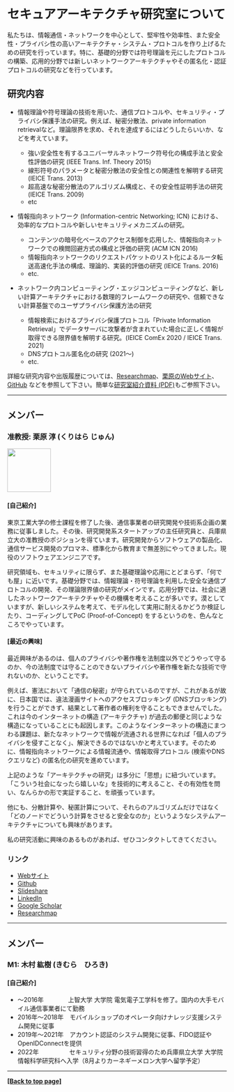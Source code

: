 # セキュアアーキテクチャ研究室について

私たちは、情報通信・ネットワークを中心として、堅牢性や効率性、また安全性・プライバシ性の高いアーキテクチャ・システム・プロトコルを作り上げるための研究を行っています。特に、基礎的分野では符号理論を元にしたプロトコルの構築、応用的分野では新しいネットワークアーキテクチャやその匿名化・認証プロトコルの研究などを行っています。

## 研究内容

- 情報理論や符号理論の技術を用いた、通信プロトコルや、セキュリティ・プライバシ保護手法の研究。例えば、秘密分散法、private information retrievalなど。理論限界を求め、それを達成するにはどうしたらいいか、などを考えています。

  - 強い安全性を有するユニバーサルネットワーク符号化の構成手法と安全性評価の研究 (IEEE Trans. Inf. Theory 2015)
  - 線形符号のパラメータと秘密分散法の安全性との関連性を解明する研究 (IEICE Trans. 2013)
  - 超高速な秘密分散法のアルゴリズム構成と、その安全性証明手法の研究 (IEICE Trans. 2009)
  - etc

- 情報指向ネットワーク (Information-centric Networking; ICN) における、効率的なプロトコルや新しいセキュリティメカニズムの研究。

  - コンテンツの暗号化ベースのアクセス制御を応用した、情報指向ネットワークでの検閲回避方式の構成と評価の研究 (ACM ICN 2016)
  - 情報指向ネットワークのリクエストパケットのリスト化によるルータ転送高速化手法の構成、理論的、実装的評価の研究 (IEICE Trans. 2016)
  - etc.

- ネットワーク内コンピューティング・エッジコンピューティングなど、新しい計算アーキテクチャにおける数理的フレームワークの研究や、信頼できない計算基盤でのユーザプライバシ保護方法の研究

  - 情報検索におけるプライバシ保護プロトコル「Private Information Retrieval」でデータサーバに攻撃者が含まれていた場合に正しく情報が取得できる限界値を解明する研究。(IEICE ComEx 2020 / IEICE Trans. 2021)
  - DNSプロトコル匿名化の研究 (2021〜)
  - etc.

詳細な研究内容や出版履歴については、[Researchmap](https://researchmap.jp/junkurihara)、[栗原のWebサイト](https://junkurihara.github.io)、[GitHub](https://github.com/junkurihara) などを参照して下さい。簡単な[研究室紹介資料 (PDF)](../repo/lab-info-20200326.pdf)もご参照下さい。

---

## メンバー

### 准教授: 栗原 淳 (くりはら じゅん)

<img src="../images/icon_junkurihara.jpg" width="100" text="Jun Kurihara 2020">

#### [自己紹介]

東京工業大学の修士課程を修了した後、通信事業者の研究開発や技術系企画の業務に従事しました。その後、研究開発系スタートアップの主任研究員と、兵庫県立大の准教授のポジションを得ています。研究開発からソフトウェアの製品化、通信サービス開発のプロマネ、標準化から教育まで無差別にやってきました。現役のソフトウェアエンジニアです。

研究領域も、セキュリティに限らず、また基礎理論や応用にとどまらず、「何でも屋」に近いです。基礎分野では、情報理論・符号理論を利用した安全な通信プロトコルの開発、その理論限界値の研究がメインです。応用分野では、社会に適したネットワークアーキテクチャやその機構を考えることが多いです。漠としていますが、新しいシステムを考えて、モデル化して実用に耐えるかどうか検証したり、コーディングしてPoC (Proof-of-Concept) をするというのを、色んなところでやっています。

#### [最近の興味]

最近興味があるのは、個人のプライバシや著作権を法制度以外でどうやって守るのか、今の法制度では守ることのできないプライバシや著作権を新たな技術で守れないのか、ということです。

例えば、憲法において「通信の秘密」が守られているのですが、これがあるが故に、日本国では、違法漫画サイトへのアクセスブロッキング (DNSブロッキング) を行うことができず、結果として著作者の権利を守ることもできませんでした。これは今のインターネットの構造 (アーキテクチャ) が過去の郵便と同じような構造になっていることにも起因します。このようなインターネットの構造にまつわる課題は、新たなネットワークで情報が流通される世界になれば「個人のプライバシを侵すことなく」、解決できるのではないかと考えています。そのために、情報指向ネットワークによる情報流通や、情報取得プロトコル (検索やDNSクエリなど) の匿名化の研究を進めています。

上記のような「アーキテクチャの研究」は多分に「思想」に紐づいています。「こういう社会になったら嬉しいな」を技術的に考えること、その有効性を問い、なんらかの形で実証すること、を頑張っています。

他にも、分散計算や、秘匿計算について、それらのアルゴリズムだけではなく「どのノードでどういう計算をさせると安全なのか」というようなシステムアーキテクチャについても興味があります。

私の研究活動に興味のあるものがあれば、ぜひコンタクトしてきてください。

### リンク

- [Webサイト](https://junkurihara.github.io)
- [Github](https://github.com/junkurihara)
- [Slideshare](https://www.slideshare.net/JunKurihara2)
- [LinkedIn](https://www.linkedin.com/in/junkurihara/)
- [Google Scholar](https://scholar.google.co.jp/citations?user=e0XuwAoAAAAJ&hl=ja)
- [Researchmap](https://researchmap.jp/junkurihara)

---

## メンバー

### M1: 木村 紘樹 (きむら　ひろき)

#### [自己紹介]

- ～2016年　　　　上智大学 大学院 電気電子工学科を修了。国内の大手モバイル通信事業者にて勤務
- 2016年～2018年　モバイルショップのオペレータ向けナレッジ支援システム開発に従事
- 2019年～2021年　アカウント認証のシステム開発に従事、FIDO認証やOpenIDConnectを提供
- 2022年　　　　　セキュリティ分野の技術習得のため兵庫県立大学 大学院 情報科学研究科へ入学（8月よりカーネギーメロン大学へ留学予定）

---

 **[[Back to top page]](../index.md)**
